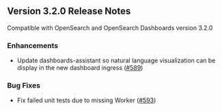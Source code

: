 ## Version 3.2.0 Release Notes

Compatible with OpenSearch and OpenSearch Dashboards version 3.2.0

### Enhancements
* Update dashboards-assistant so natural language visualization can be display in the new dashboard ingress ([#589](https://github.com/opensearch-project/dashboards-assistant/pull/589))

### Bug Fixes
* Fix failed unit tests due to missing Worker ([#593](https://github.com/opensearch-project/dashboards-assistant/pull/593))